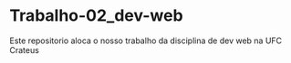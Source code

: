 # Trabalho-02_dev-web
Este repositorio aloca o nosso trabalho da disciplina de dev web na UFC Crateus
